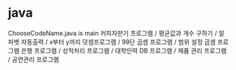 # java
ChooseCodeName.java is main
커피자판기 프로그램 / 평균값과 개수 구하기 / 알파벳 자동출력 / x부터 y까지 덧셈프로그램 / 99단 곱셈 프로그램 / 범위 설정 곱셈 프로그램
은행 프로그램 / 성적처리 프로그램 / 대학인력 DB 프로그램 / 제품 관리 프로그램 / 공연관리 프로그램
